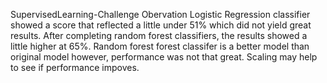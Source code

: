 SupervisedLearning-Challenge Obervation
 Logistic Regression classifier showed a score that reflected a little under 51% which did not yield great results. After completing random forest classifiers, the results showed a little higher at 65%. Random forest forest classifer is a better model than original model however, performance was not that great. Scaling may help to see if performance impoves.
